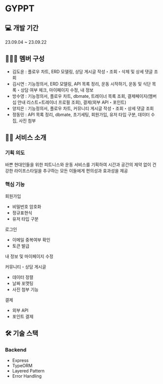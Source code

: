 # GYPPT

## 💻 개발 기간

23.09.04 ~ 23.09.22

## 🧑‍🤝‍🧑 멤버 구성

- 김도윤 : 플로우 차트, ERD 모델링, 상담 게시글 작성・조회・삭제 및 상세 댓글 조회
- 김시연 : 기능정의서, ERD 모델링, API 목록 정리, 운동 시작하기, 운동 및 식단 목록・상담 여부 체크, 마이페이지 수정, 내 정보
- 방수영 : 기능정의서, 플로우 차트, dbmate, 트레이너 목록 조회, 결제페이지(멤버십 안내 리스트+트레이너 프로필 조회), 결제(외부 API・포인트)
- 양지은 : 기능정의서, 플로우 차트, 커뮤니티 게시글 작성・조회・상세 댓글 조회
- 정동민 : API 목록 정리, dbmate, 초기세팅, 회원가입, 유저 타입 구분, 데이터 수집, 사진 첨부

## ****🏋️‍♀️**** 서비스 소개

### 기획 의도

바쁜 현대인들을 위한 피트니스와 운동 서비스를 기획하여 시간과 공간의 제약 없이 건강한 라이프스타일을 추구하는 모든 이들에게 편의성과 효과성을 제공

### 핵심 기능

회원가입

- 비밀번호 암호화
- 정규표현식
- 유저 타입 구분

로그인

- 이메일 중복여부 확인
- 토큰 발급

내 정보 및 마이페이지 수정

커뮤니티・상담 게시글

- 데이터 정렬
- 날짜 포맷팅
- 사진 첨부 기능

결제

- 외부 API
- 포인트 결제

## 🛠️ 기술 스택

### Backend

- Express
- TypeORM
- Layered Pattern
- Error Handling
